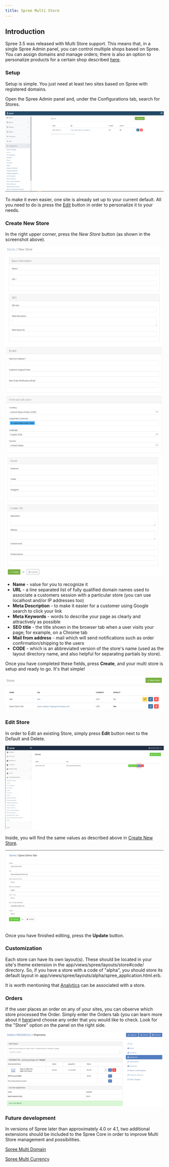 ```yaml
---
title: Spree Multi Store
---
```


## Introduction

Spree 3.5 was released with Multi Store support. This means that, in a single Spree Admin panel, you can control multiple shops based on Spree. You can assign domains and manage orders; there is also an option to personalize products for a certain shop described [here](#product-and-shop-currency).

### Setup

Setup is simple. You just need at least two sites based on Spree with registered domains.

Open the Spree Admin panel and, under the Configurations tab, search for Stores.

![Multi store Admin panel setup](../../../images/user/config/spree_multi_store_admin_page.jpg)

To make it even easier, one site is already set up to your current default. All you need to do is press the [Edit](#edit-store) button in order to personalize it to your needs.

### Create New Store

In the right upper corner, press the *New Store* button (as shown in the screenshot above).

![New store](../../../images/user/config/new_store.jpg)
![New store](../../../images/user/config/new_store_2.jpg)
![New store](../../../images/user/config/new_store_3.jpg)

* **Name** - value for you to recognize it
* **URL** - a line separated list of fully qualified domain names used to associate a customers session with a particular store (you can use localhost and/or IP addresses too)
* **Meta Description** - to make it easier for a customer using Google search to click your link
* **Meta Keywords** - words to describe your page as clearly and attractively as possible
* **SEO title** - the title shown in the browser tab when a user visits your page; for example, on a Chrome tab
* **Mail from address** - mail which will send notifications such as order confirmation/shipping to the users
* **CODE** - which is an abbreviated version of the store's name (used as the layout directory name, and also helpful for separating partials by store).

Once you have completed these fields, press **Create**, and your multi store is setup and ready to go. It's that simple!

![Multi stores](../../../images/user/config/spree_multi_stores.jpg)

### Edit Store

In order to Edit an existing Store, simply press **Edit** button next to the Default and Delete.

![Edit Store Button](../../../images/user/config/edit_store_btn.jpg)

Inside, you will find the same values as described above in [Create New Store](#create-new-store).

![Edit Store](../../../images/user/config/edit_store.jpg)

Once you have finished editing, press the **Update** button.

### Customization

Each store can have its own layout(s). These should be located in your site's theme extension in the app/views/spree/layouts/store#code/ directory. So, if you have a store with a code of "alpha", you should store its default layout in app/views/spree/layouts/alpha/spree_application.html.erb.

It is worth mentioning that [Analytics](/user/configuration/configuring_analytics.html) can be associated with a store.

### Orders

If the user places an order on any of your sites, you can observe which store processed the Order.
Simply enter the Orders tab (you can learn more about it [here](/user/orders/index.html))and choose any order that you would like to check. Look for the "Store" option on the panel on the right side.

![Orders Stores](../../../images/user/config/order_stores.jpg)

### Future development

In versions of Spree later than approximately 4.0 or 4.1, two additional extensions should be included to the Spree Core in order to improve Multi Store management and possibilities.

[Spree Multi Domain](https://github.com/spree-contrib/spree-multi-domain)

[Spree Multi Currency](https://github.com/spree-contrib/spree_multi_currency)
